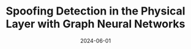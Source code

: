 ---
title: "Spoofing Detection in the Physical Layer with Graph Neural Networks"
collection: publications
# permalink: /publication/2015-10-01-paper-title-number-3
# excerpt: 'This paper is about the number 3. The number 4 is left for future work.'
date: 2024-06-01
venue: 'IEEE Vehicular Technology Conference (VTC2024-Spring)'
paperurl: 'https://arxiv.org/abs/2401.08220'
citation: 'Tien Ngoc Ha, Daniel Romero, &quot;Spoofing Detection in the Physical Layer with Graph Neural Networks; <i>IEEE Vehicular Technology Conference</i>, Jun. 2024.'
---